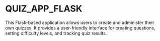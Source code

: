 # QUIZ_APP_FLASK
This Flask-based application allows users to create and administer their own quizzes. It provides a user-friendly interface for creating questions, setting difficulty levels, and tracking quiz results.
